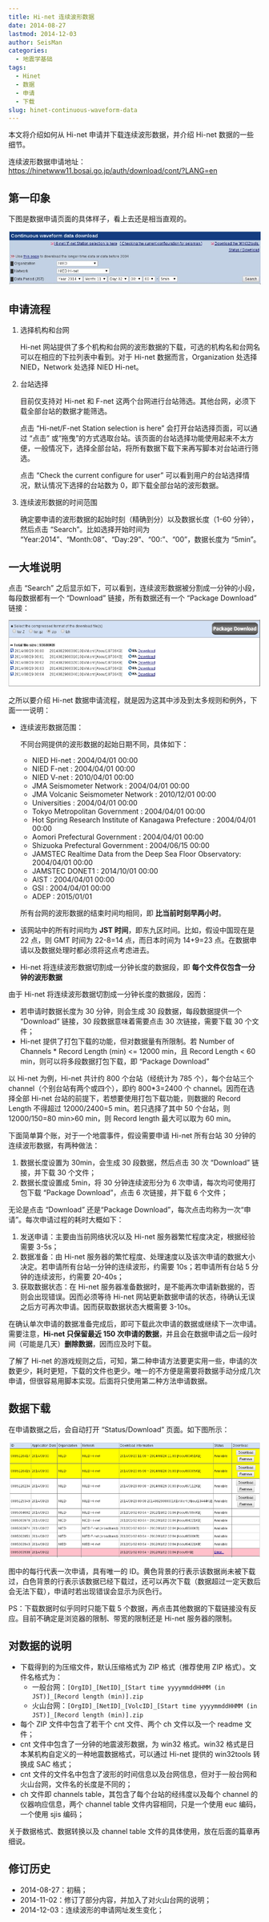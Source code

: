 ```yaml
---
title: Hi-net 连续波形数据
date: 2014-08-27
lastmod: 2014-12-03
author: SeisMan
categories:
  - 地震学基础
tags:
  - Hinet
  - 数据
  - 申请
  - 下载
slug: hinet-continuous-waveform-data
---
```


本文将介绍如何从 Hi-net 申请并下载连续波形数据，并介绍 Hi-net 数据的一些细节。

连续波形数据申请地址： <https://hinetwww11.bosai.go.jp/auth/download/cont/?LANG=en>

<!--more-->

## 第一印象

下图是数据申请页面的具体样子，看上去还是相当直观的。

![](/images/2014082701.jpg)

## 申请流程

1.  选择机构和台网

    Hi-net 网站提供了多个机构和台网的波形数据的下载，可选的机构名和台网名可以在相应的下拉列表中看到。对于 Hi-net 数据而言，Organization 处选择 NIED，Network 处选择 NIED Hi-net。

2.  台站选择

    目前仅支持对 Hi-net 和 F-net 这两个台网进行台站筛选。其他台网，必须下载全部台站的数据才能筛选。

    点击 “Hi-net/F-net Station selection is here” 会打开台站选择页面，可以通过 “点击” 或“拖曳”的方式选取台站。该页面的台站选择功能使用起来不太方便，一般情况下，选择全部台站，将所有数据下载下来再写脚本对台站进行筛选。

    点击 “Check the current configure for user” 可以看到用户的台站选择情况，默认情况下选择的台站数为 0，即下载全部台站的波形数据。

3.  连续波形数据的时间范围

    确定要申请的波形数据的起始时刻（精确到分）以及数据长度（1-60 分钟），然后点击 “Search”。比如选择开始时间为 “Year:2014”、“Month:08”、“Day:29”、“00:”、“00”，数据长度为 “5min”。

## 一大堆说明

点击 “Search” 之后显示如下，可以看到，连续波形数据被分割成一分钟的小段，每段数据都有一个 “Download” 链接，所有数据还有一个 “Package Download” 链接：

![](/images/2014082702.png)

之所以要介绍 Hi-net 数据申请流程，就是因为这其中涉及到太多规则和例外，下面一一说明：

-   连续波形数据范围：

    不同台网提供的波形数据的起始日期不同，具体如下：

    -   NIED Hi-net : 2004/04/01 00:00
    -   NIED F-net : 2004/04/01 00:00
    -   NIED V-net : 2010/04/01 00:00
    -   JMA Seismometer Network : 2004/04/01 00:00
    -   JMA Volcanic Seismometer Network : 2010/12/01 00:00
    -   Universities : 2004/04/01 00:00
    -   Tokyo Metropolitan Government : 2004/04/01 00:00
    -   Hot Spring Research Institute of Kanagawa Prefecture : 2004/04/01 00:00
    -   Aomori Prefectural Government : 2004/04/01 00:00
    -   Shizuoka Prefectural Government : 2004/06/15 00:00
    -   JAMSTEC Realtime Data from the Deep Sea Floor Observatory: 2004/04/01 00:00
    -   JAMSTEC DONET1 : 2014/10/01 00:00
    -   AIST : 2004/04/01 00:00
    -   GSI : 2004/04/01 00:00
    -   ADEP : 2015/01/01

    所有台网的波形数据的结束时间均相同，即 **比当前时刻早两小时**。

-   该网站中的所有时间均为 **JST 时间**，即东九区时间。比如，假设中国现在是 22 点，则 GMT 时间为 22-8=14 点，而日本时间为 14+9=23 点。在数据申请以及数据处理时都必须将这点考虑进去。
-   Hi-net 将连续波形数据切割成一分钟长度的数据段，即 **每个文件仅包含一分钟的波形数据**

由于 Hi-net 将连续波形数据切割成一分钟长度的数据段，因而：

-   若申请时数据长度为 30 分钟，则会生成 30 段数据，每段数据提供一个 “Download” 链接，30 段数据意味着需要点击 30 次链接，需要下载 30 个文件；
-   Hi-net 提供了打包下载的功能，但对数据量有所限制。若 Number of Channels \* Record Length (min) \<= 12000 min，且 Record Length < 60 min，则可以将多段数据打包下载，即 “Package Download”

以 Hi-net 为例，Hi-net 共计约 800 个台站（经统计为 785 个），每个台站三个 channel（个别台站有两个或四个），即约 800\*3=2400 个 channel。因而在选择全部 Hi-net 台站的前提下，若想要使用打包下载功能，则数据的 Record Length 不得超过 12000/2400=5 min。若只选择了其中 50 个台站，则 12000/150=80
min\>60 min，则 Record length 最大可以取为 60 min。

下面简单算个账，对于一个地震事件，假设需要申请 Hi-net 所有台站 30 分钟的连续波形数据，有两种做法：

1.  数据长度设置为 30min，会生成 30 段数据，然后点击 30 次 “Download” 链接，并下载 30 个文件；
2.  数据长度设置成 5min，将 30 分钟连续波形分为 6 次申请，每次均可使用打包下载 “Package Download”，点击 6 次链接，并下载 6 个文件；

无论是点击 “Download” 还是“Package Download”，每次点击均称为一次“申请”。每次申请过程的耗时大概如下：

1.  发送申请：主要由当前网络状况以及 Hi-net 服务器繁忙程度决定，根据经验需要 3-5s；
2.  数据准备：由 Hi-net 服务器的繁忙程度、处理速度以及该次申请的数据大小决定。若申请所有台站一分钟的连续波形，约需要 10s；若申请所有台站 5 分钟的连续波形，约需要 20-40s；
3.  获取数据状态：在 Hi-net 服务器准备数据时，是不能再次申请新数据的，否则会出现错误。因而必须等待 Hi-net 网站更新数据申请的状态，待确认无误之后方可再次申请。因而获取数据状态大概需要 3-10s。

在确认单次申请的数据准备完成后，即可下载此次申请的数据或继续下一次申请。需要注意，**Hi-net 只保留最近 150 次申请的数据**，并且会在数据申请之后一段时间（可能是几天）**删除数据**，因而应及时下载。

了解了 Hi-net 的游戏规则之后，可知，第二种申请方法要更实用一些，申请的次数更少，耗时更短，下载的文件也更少。唯一的不方便是需要将数据手动分成几次申请，但很容易用脚本实现。后面将只使用第二种方法申请数据。

## 数据下载

在申请数据之后，会自动打开 “Status/Download” 页面。如下图所示：

![](/images/2014082703.png)

图中的每行代表一次申请，具有唯一的 ID。黄色背景的行表示该数据尚未被下载过，白色背景的行表示该数据已经下载过，还可以再次下载（数据超过一定天数后会无法下载），申请时若出现错误会显示为灰色行。

PS：下载数据时似乎同时只能下载 5 个数据，再点击其他数据的下载链接没有反应。目前不确定是浏览器的限制、带宽的限制还是 Hi-net 服务器的限制。

## 对数据的说明

-   下载得到的为压缩文件，默认压缩格式为 ZIP 格式（推荐使用 ZIP 格式）。文件名格式为：
    -   一般台网：`[OrgID]_[NetID]_[Start time yyyymmddHHMM (in JST)]_[Record length (min)].zip`
    -   火山台网：`[OrgID]_[NetID]_[VolcID]_[Start time yyyymmddHHMM (in JST)]_[Record length (min)].zip`
-   每个 ZIP 文件中包含了若干个 cnt 文件、两个 ch 文件以及一个 readme 文件；
-   cnt 文件中包含了一分钟的地震波形数据，为 win32 格式。win32 格式是日本某机构自定义的一种地震数据格式，可以通过 Hi-net 提供的 win32tools 转换成 SAC 格式；
-   cnt 文件的文件名中包含了波形的时间信息以及台网信息，但对于一般台网和火山台网，文件名的长度是不同的；
-   ch 文件即 channels table，其包含了每个台站的经纬度以及每个 channel 的仪器响应信息，两个 channel table 文件内容相同，只是一个使用 euc 编码，一个使用 sjis 编码；

关于数据格式、数据转换以及 channel table 文件的具体使用，放在后面的篇章再细说。

## 修订历史

-   2014-08-27：初稿；
-   2014-11-02：修订了部分内容，并加入了对火山台网的说明；
-   2014-12-03：连续波形的申请网址发生变化；
